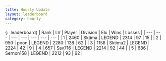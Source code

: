 ```yaml
---
title: Hourly Update
layout: leaderboard
category: hourly
---
```


{: .leaderboard}
| Rank | LV | Player | Division | Elo | Wins | Losses |
| --- | --- | --- | --- | --- | --- | --- |
| <span data-change="0">1</span> | 2460 | <span title="ID: 353063">Sktima</span> | LEGEND | <span data-change="0">2314</span> | <span data-change="0">97</span> | <span data-change="0">15</span> |
| <span data-change="0">2</span> | 950 | <span title="ID: 540690">poon</span> | LEGEND | <span data-change="0">2280</span> | <span data-change="0">138</span> | <span data-change="0">62</span> |
| <span data-change="2">3</span> | 1158 | <span title="ID: 402846">Sktima2</span> | LEGEND | <span data-change="13">2224</span> | <span data-change="2">42</span> | <span data-change="0">9</span> |
| <span data-change="-1">4</span> | 657 | <span title="ID: 556277">Sav716</span> | LEGEND | <span data-change="0">2214</span> | <span data-change="0">92</span> | <span data-change="0">44</span> |
| <span data-change="-1">5</span> | 686 | <span title="ID: 556074">Sernon158</span> | LEGEND | <span data-change="0">2212</span> | <span data-change="0">93</span> | <span data-change="0">62</span> |